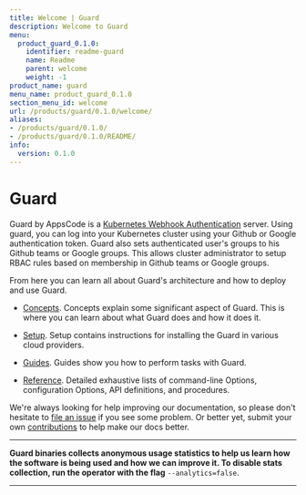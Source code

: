 ```yaml
---
title: Welcome | Guard
description: Welcome to Guard
menu:
  product_guard_0.1.0:
    identifier: readme-guard
    name: Readme
    parent: welcome
    weight: -1
product_name: guard
menu_name: product_guard_0.1.0
section_menu_id: welcome
url: /products/guard/0.1.0/welcome/
aliases:
- /products/guard/0.1.0/
- /products/guard/0.1.0/README/
info:
  version: 0.1.0
---
```


# Guard

Guard by AppsCode is a [Kubernetes Webhook Authentication](https://kubernetes.io/docs/admin/authentication/#webhook-token-authentication) server. Using guard, you can log into your Kubernetes cluster using your Github or Google authentication token. Guard also sets authenticated user's groups to his Github teams or Google groups. This allows cluster administrator to setup RBAC rules based on membership in Github teams or Google groups.

From here you can learn all about Guard's architecture and how to deploy and use Guard.

- [Concepts](/products/guard/0.1.0/concepts/). Concepts explain some significant aspect of Guard. This is where you can learn about what Guard does and how it does it.

- [Setup](/products/guard/0.1.0/setup/). Setup contains instructions for installing
  the Guard in various cloud providers.

- [Guides](/products/guard/0.1.0/guides/). Guides show you how to perform tasks with Guard.

- [Reference](/products/guard/0.1.0/reference/). Detailed exhaustive lists of
command-line Options, configuration Options, API definitions, and procedures.

We're always looking for help improving our documentation, so please don't hesitate to [file an issue](https://github.com/appscode/guard/issues/new) if you see some problem. Or better yet, submit your own [contributions](/products/guard/0.1.0/CONTRIBUTING) to help
make our docs better.

---

**Guard binaries collects anonymous usage statistics to help us learn how the software is being used and how we can improve it. To disable stats collection, run the operator with the flag** `--analytics=false`.

---
